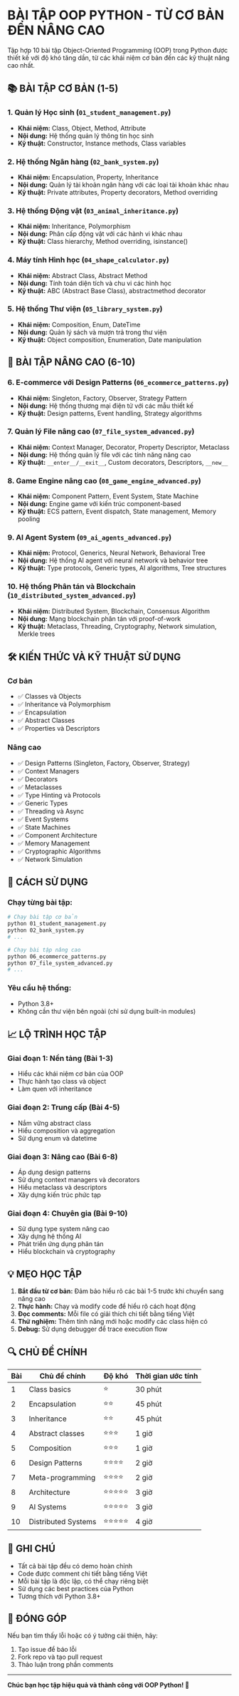# BÀI TẬP OOP PYTHON - TỪ CƠ BẢN ĐỂN NÂNG CAO

Tập hợp 10 bài tập Object-Oriented Programming (OOP) trong Python được thiết kế với độ khó tăng dần, từ các khái niệm cơ bản đến các kỹ thuật nâng cao nhất.

## 📚 BÀI TẬP CƠ BẢN (1-5)

### 1. **Quản lý Học sinh** (`01_student_management.py`)
- **Khái niệm:** Class, Object, Method, Attribute
- **Nội dung:** Hệ thống quản lý thông tin học sinh
- **Kỹ thuật:** Constructor, Instance methods, Class variables

### 2. **Hệ thống Ngân hàng** (`02_bank_system.py`)
- **Khái niệm:** Encapsulation, Property, Inheritance
- **Nội dung:** Quản lý tài khoản ngân hàng với các loại tài khoản khác nhau
- **Kỹ thuật:** Private attributes, Property decorators, Method overriding

### 3. **Hệ thống Động vật** (`03_animal_inheritance.py`)
- **Khái niệm:** Inheritance, Polymorphism
- **Nội dung:** Phân cấp động vật với các hành vi khác nhau
- **Kỹ thuật:** Class hierarchy, Method overriding, isinstance()

### 4. **Máy tính Hình học** (`04_shape_calculator.py`)
- **Khái niệm:** Abstract Class, Abstract Method
- **Nội dung:** Tính toán diện tích và chu vi các hình học
- **Kỹ thuật:** ABC (Abstract Base Class), abstractmethod decorator

### 5. **Hệ thống Thư viện** (`05_library_system.py`)
- **Khái niệm:** Composition, Enum, DateTime
- **Nội dung:** Quản lý sách và mượn trả trong thư viện
- **Kỹ thuật:** Object composition, Enumeration, Date manipulation

## 🚀 BÀI TẬP NÂNG CAO (6-10)

### 6. **E-commerce với Design Patterns** (`06_ecommerce_patterns.py`)
- **Khái niệm:** Singleton, Factory, Observer, Strategy Pattern
- **Nội dung:** Hệ thống thương mại điện tử với các mẫu thiết kế
- **Kỹ thuật:** Design patterns, Event handling, Strategy algorithms

### 7. **Quản lý File nâng cao** (`07_file_system_advanced.py`)
- **Khái niệm:** Context Manager, Decorator, Property Descriptor, Metaclass
- **Nội dung:** Hệ thống quản lý file với các tính năng nâng cao
- **Kỹ thuật:** `__enter__/__exit__`, Custom decorators, Descriptors, `__new__`

### 8. **Game Engine nâng cao** (`08_game_engine_advanced.py`)
- **Khái niệm:** Component Pattern, Event System, State Machine
- **Nội dung:** Engine game với kiến trúc component-based
- **Kỹ thuật:** ECS pattern, Event dispatch, State management, Memory pooling

### 9. **AI Agent System** (`09_ai_agents_advanced.py`)
- **Khái niệm:** Protocol, Generics, Neural Network, Behavioral Tree
- **Nội dung:** Hệ thống AI agent với neural network và behavior tree
- **Kỹ thuật:** Type protocols, Generic types, AI algorithms, Tree structures

### 10. **Hệ thống Phân tán và Blockchain** (`10_distributed_system_advanced.py`)
- **Khái niệm:** Distributed System, Blockchain, Consensus Algorithm
- **Nội dung:** Mạng blockchain phân tán với proof-of-work
- **Kỹ thuật:** Metaclass, Threading, Cryptography, Network simulation, Merkle trees

## 🛠️ KIẾN THỨC VÀ KỸ THUẬT SỬ DỤNG

### Cơ bản
- ✅ Classes và Objects
- ✅ Inheritance và Polymorphism
- ✅ Encapsulation
- ✅ Abstract Classes
- ✅ Properties và Descriptors

### Nâng cao
- ✅ Design Patterns (Singleton, Factory, Observer, Strategy)
- ✅ Context Managers
- ✅ Decorators
- ✅ Metaclasses
- ✅ Type Hinting và Protocols
- ✅ Generic Types
- ✅ Threading và Async
- ✅ Event Systems
- ✅ State Machines
- ✅ Component Architecture
- ✅ Memory Management
- ✅ Cryptographic Algorithms
- ✅ Network Simulation

## 🎯 CÁCH SỬ DỤNG

### Chạy từng bài tập:
```bash
# Chạy bài tập cơ bản
python 01_student_management.py
python 02_bank_system.py
# ...

# Chạy bài tập nâng cao
python 06_ecommerce_patterns.py
python 07_file_system_advanced.py
# ...
```

### Yêu cầu hệ thống:
- Python 3.8+
- Không cần thư viện bên ngoài (chỉ sử dụng built-in modules)

## 📈 LỘ TRÌNH HỌC TẬP

### Giai đoạn 1: Nền tảng (Bài 1-3)
- Hiểu các khái niệm cơ bản của OOP
- Thực hành tạo class và object
- Làm quen với inheritance

### Giai đoạn 2: Trung cấp (Bài 4-5)
- Nắm vững abstract class
- Hiểu composition và aggregation
- Sử dụng enum và datetime

### Giai đoạn 3: Nâng cao (Bài 6-8)
- Áp dụng design patterns
- Sử dụng context managers và decorators
- Hiểu metaclass và descriptors
- Xây dựng kiến trúc phức tạp

### Giai đoạn 4: Chuyên gia (Bài 9-10)
- Sử dụng type system nâng cao
- Xây dựng hệ thống AI
- Phát triển ứng dụng phân tán
- Hiểu blockchain và cryptography

## 💡 MẸO HỌC TẬP

1. **Bắt đầu từ cơ bản:** Đảm bảo hiểu rõ các bài 1-5 trước khi chuyển sang nâng cao
2. **Thực hành:** Chạy và modify code để hiểu rõ cách hoạt động
3. **Đọc comments:** Mỗi file có giải thích chi tiết bằng tiếng Việt
4. **Thử nghiệm:** Thêm tính năng mới hoặc modify các class hiện có
5. **Debug:** Sử dụng debugger để trace execution flow

## 🔍 CHỦ ĐỀ CHÍNH

| Bài | Chủ đề chính | Độ khó | Thời gian ước tính |
|-----|--------------|---------|-------------------|
| 1 | Class basics | ⭐ | 30 phút |
| 2 | Encapsulation | ⭐⭐ | 45 phút |
| 3 | Inheritance | ⭐⭐ | 45 phút |
| 4 | Abstract classes | ⭐⭐⭐ | 1 giờ |
| 5 | Composition | ⭐⭐⭐ | 1 giờ |
| 6 | Design Patterns | ⭐⭐⭐⭐ | 2 giờ |
| 7 | Meta-programming | ⭐⭐⭐⭐ | 2 giờ |
| 8 | Architecture | ⭐⭐⭐⭐⭐ | 3 giờ |
| 9 | AI Systems | ⭐⭐⭐⭐⭐ | 3 giờ |
| 10 | Distributed Systems | ⭐⭐⭐⭐⭐ | 4 giờ |

## 📝 GHI CHÚ

- Tất cả bài tập đều có demo hoàn chỉnh
- Code được comment chi tiết bằng tiếng Việt
- Mỗi bài tập là độc lập, có thể chạy riêng biệt
- Sử dụng các best practices của Python
- Tương thích với Python 3.8+

## 🤝 ĐÓNG GÓP

Nếu bạn tìm thấy lỗi hoặc có ý tưởng cải thiện, hãy:
1. Tạo issue để báo lỗi
2. Fork repo và tạo pull request
3. Thảo luận trong phần comments

---
**Chúc bạn học tập hiệu quả và thành công với OOP Python! 🐍**
